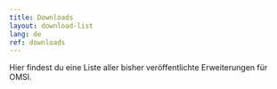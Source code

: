 ```yaml
---
title: Downloads
layout: download-list
lang: de
ref: downloads
---
```


Hier findest du eine Liste aller bisher veröffentlichte Erweiterungen für OMSI.
